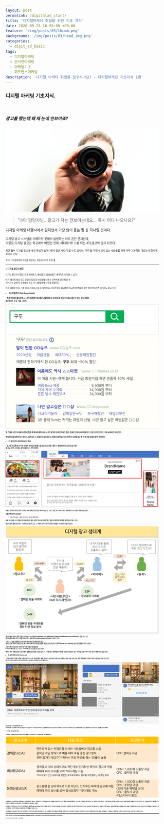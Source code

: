 ```yaml
---
layout: post
permalink: /digitalad_start/
title: '디지털마케터 취업을 위한 기초 지식'
date: 2020-09-23 16:50:00 +09:00
feature: '/img/posts/03/thumb.png'
background: '/img/posts/03/head_img.png'
categories:
  - digit_ad_basic
tags:
  - 디지털마케팅
  - 온라인마케팅
  - 마케팅기초
  - 퍼포먼스마케팅
description: '디지털 마케터 취업을 꿈꾸시나요? - 디지털마케팅 기초지식 1편'
---
```

### 디지털 마케팅 기초지식.

<br>

##### 광고를 했는데 왜 제 눈에 안보이죠?

![search](/img/posts/03/finding.png)

>"🙄아 담당자님.. 광고가 저는 안보이는데요... 혹시 어디 나오나요?"

<small>디지털 마케팅 대행사에서 일하면서 가장 많이 듣는 말 중 하나일 것이다.

<small>디지털 광고 시스템을 이해하지 못해서 발생하는 아주 흔한 문제인데,
<br>이렇듯 디지털 광고는 학교에서 배웠던 언제, 어디에 딱! 노출 되는 ATL광고와 많이 다르다.

<small>최근 들어 디지털 광고에 대한 관심이 늘어나면서 많은 사람이 알 수도 있지만,
아직 잘 이해가 되지 않는 사람들을 위해 아주 기본적인 개념부터 정리해보고자 한다.

<small>특히! 디지털마케터 취업을 희망하는 취준생이라면 주목!!🌟


------


#### 1. 디지털 광고의 종류

디지털 광고의 유형은 크게 검색광고, 배너광고, 동영상광고 세가지로 나눠볼 수 있다.

먼저 세가지 대표 광고 유형의 특징과 차이점에 대해서 간략하게 정리해 본 후  
이어지는 글에 각 유형별로 조금 더 디테일하게 다뤄볼 예정이다.

아래 내용은 아주 기초 중에 기초라고 볼 수 있으므로,
서류전형은 통과했는데 급하게 면접이 잡힌 취준생이라면 이거라도 보고가자!


* <b>1) 검색광고 (SA:Search Ad)

: 특정 키워드를 검색 시 내가 등록한 광고를 노출하여 내 사이트로 랜딩(이동)시킬 수 있는 광고 유형.
<br><small>예) 네이버, 구글, 다음, 네이트

![검색광고 예시 이미지](/img/posts/03/search_ad.png)

말 그대로 어떤 단어를 검색창에 쳤을 때 밑에 주루룩 나오는 광고 유형을 검색광고라고 한다.
대표적인게 네이버 파워링크, 다음 프리미엄링크, 구글 서치애드 등이 있다.

특정 단어를 검색한다는 의미는, 검색자가 그 상품에 관심이 있다는 전제가 깔려있으므로
당연히 디지털 광고 중 가장 비용 효율이 좋은 유형이다.


* <b>2) 배너 광고 (DA:Display Ad)

: 광고주가 등록한 이미지 소재가 온라인지면에 노출되는 광고유형. 클릭 시 랜딩페이지(사이트)로 이동.
 <br><small>예) 구글 GDN, 크리테오, 네이버메인보드, 카카오모먼트

![검색광고 예시 이미지](/img/posts/03/display_ad.png)

키워드 검색과 가장 큰 차이 2가지는 소재가 텍스트가 아닌 이미지라는 것,
그리고 노출 되기 전까지 어느 지면에 광고가 나갈지 모른다는 것이다.

그렇다면 의문이 들 것이다.

>🙄왜 어디에도 노출될 지 모르는 광고를 해야하지?

사실 이 내용을 쓰기 위해서 이 글을 썼다고 해도 과언이 아닌데,
디지털 광고 생태계 이해하면 왜 DA를 해야하는지 알 수 있다.

광고의 양쪽 끝엔 [광고주] - [소비자(유저)]가 있고,
그 사이에 우리가 모르는 많은 사람들과 시스템이 일을 하고있다.

![배너광고 예시 이미지](/img/posts/03/ad_system.png)

광고주에게 최대의 전환 효율을 가져다 주기 위해 DSP(demand side platform)와 DMP(data management platform)가 일을 하고 있고
<br>미디어에 최대의 광고 수익을 가져다 주기 위해 SSP(supply side platform)가 일하고 있다.

그리고 그 둘을 연결해주는 애드네트워크/애드익스체인저가 있다.
<br>실시간으로 최대의 비용을 내는 광고주에게 최적의 지면을 매칭해 광고를 노출하는데,
이걸 RTB(real time bidding) 실시간 입찰방식 이라고 한다.

그래서 온라인 일간지 사이트에, 무료 어플리케이션들에
 <br>Google 배너 광고도 나가고, criteo배너도 노출 될 수 있는 것이다.

페이스북이 사용료를 받지 않으면서 플랫폼을 운영할 수 있는 것도
이 디지털광고 생태계를 이해하면 궁금증이 풀릴 수 있다. 비용을 일반 유저가 아닌 광고주에게 받고 있는 것이다.


* <b>3) 동영상 광고 (VA:Video Ad)

: 영상소재의 광고를 지면에 노출되는 광고 유형. 영상콘텐츠 재생 전/중/후 노출되는 방식 또는 검색리스트에 노출 되는 방식,
특정 지면에 광고영상이 바로 노출되는 방식 등이 있다.
 <br><small>예) 유튜브 (인스트림/디스커버리/마스트헤드), 인터웍스 인터플레이, 모비온 플레이링크

![영상광고 예시 이미지](/img/posts/03/video_ad.png)

대표적으로 유튜브를 떠올리면 된다.
<br>일반적으로 영상 재생 전/중/후에 광고 영상이 삽입 되는 '인스트림'방식의 광고를 떠올리겠지만,
영상검색 리스트에 노출되는 '디스커버리'광고나 네트워크지면(DA노출지면)에 나가는 방식도 있음을 알아두면 좋다.


#### 2. 디지털 광고 유형별 특징

각 광고의 특징을 이해하려면 어떤 과정을 통해 유저에게 광고가 노출 됐는지를 생각해보면 된다.

![디지털광고 특징](/img/posts/03/ad_type.png)

검색광고의 가장 큰 특징은 전환 효율이 높은 매체라는 점이다. 검색광고가 유저에게 보여지는 상황을 생각해보자.
유저가 특정 단어를 검색했다는 것은 이미 그 부분에 대한 인지도 있고 관심도 있다는 뜻이다. 그런 상황에서 광고를 보게되니 당연히 전환이 발생할 확률이 높아지는 것이다.
단, 검색을 해야지만 광고를 노출할 수 있기 때문에 인지 확산에는 그다지 적합하지 않은 광고 매체다.

반대로 배너 광고의 경우, 유저나 지면 타겟팅을 통해 범위를 좁히긴해도 검색광고 처럼 정말 그 카테고리에 관심을 가지고 있는 사람에게 노출 될 지 장담할 수 없다. 대신, 검색광고 대비해서 단가가 저렴하기 때문에 많은 사람들에게 브랜드/상품을 알리고 싶을 때 적합한 매체다. 또한 사이트 내 특정 행동을 한 유저에게 다시 타겟팅을 거는 리타겟팅을 이용한다면 전환 확률도 높일 수 있다.

영상광고도 배너광고와 마찬가지로 인지확산에 마찬가지로 적합한 광고유형이다. CPV(조회당 광고비 발생)로 광고를 집행하는 경우 광고 재생 후 Skip이 가능하지만 5초간은 강제로 봐야한다는 점을 생각해보자. 그 점을 잘 이용한다면 더 적은 비용으로 더 많은 유저에게 도달할 수 있다.


-----------------


<small>오늘은 대표적인 광고유형과 대표 특성에 대해서 간략하게 알아보았지만,
디지털 마케터가 되고자 한다면 아직 스타트라인에 선 것에 불과하다.

<small>아직도 가야할 길이 먼 나와 여러분 모두 화이팅!👏👏
